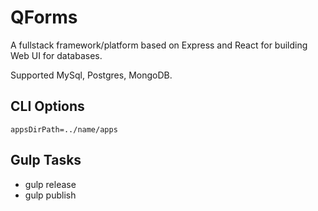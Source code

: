 # QForms

A fullstack framework/platform based on Express and React for building Web UI for databases.

Supported MySql, Postgres, MongoDB.

## CLI Options

```
appsDirPath=../name/apps
```

## Gulp Tasks

-   gulp release
-   gulp publish
